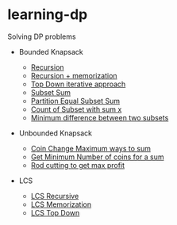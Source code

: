 # learning-dp
Solving DP problems


* Bounded Knapsack
    - [Recursion](/Knapsack-0-1/usingRecursion.js)
    - [Recursion + memorization](/Knapsack-0-1/usingMemo.js)
    - [Top Down iterative approach](/Knapsack-0-1/usingTopDown.js)
    - [Subset Sum](/Knapsack-0-1/subsetSum.js)
    - [Partition Equal Subset Sum](/Knapsack-0-1/partitionEqualSubsetSum.js)
    - [Count of Subset with sum x](/Knapsack-0-1/countOfSubsetWithSum.js)
    - [Minimum difference between two subsets](/Knapsack-0-1/minimumSubsetSumDifference.js)

* Unbounded Knapsack
    - [Coin Change Maximum ways to sum](/unbounded-Knapsack/coinChangeMaxWaysToSum.js)
    - [Get Minimum Number of coins for a sum](/unbounded-Knapsack/getMinimumNumberOfCoinChange.js)
    - [Rod cutting to get max profit](/unbounded-Knapsack/rodCuttingMaxProfit.js)

* LCS
    - [LCS Recursive](/longestCommonSubsequence/lcsRecursive.js)
    - [LCS Memorization](/longestCommonSubsequence/lcsMemoization.js)
    - [LCS Top Down](/longestCommonSubsequence/lcsTopDown.js)